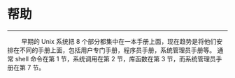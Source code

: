 # 帮助
***

&emsp;&emsp;
早期的 Unix 系统把 8 个部分都集中在一本手册上面，现在趋势是将他们安排在不同的手册上面，包括用户专门手册，程序员手册，系统管理员手册等。
通常 shell 命令在第 1 节，系统调用在第 2 节，库函数在第 3 节，而系统管理员手册在第 7 节。